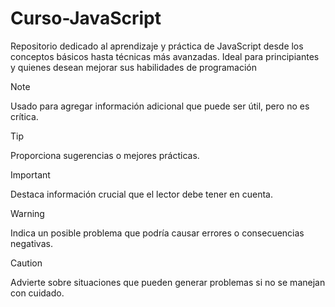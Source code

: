 # Curso-JavaScript
Repositorio dedicado al aprendizaje y práctica de JavaScript desde los conceptos básicos hasta técnicas más avanzadas. Ideal para principiantes y quienes desean mejorar sus habilidades de programación

> [!NOTE]
> Usado para agregar información adicional que puede ser útil, pero no es crítica.

> [!TIP]
> Proporciona sugerencias o mejores prácticas.

> [!IMPORTANT]
> Destaca información crucial que el lector debe tener en cuenta.

> [!WARNING]
> Indica un posible problema que podría causar errores o consecuencias negativas.

> [!CAUTION]
> Advierte sobre situaciones que pueden generar problemas si no se manejan con cuidado.

